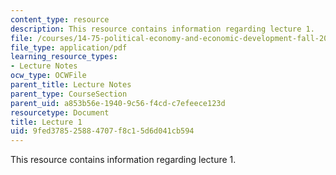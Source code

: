 ```yaml
---
content_type: resource
description: This resource contains information regarding lecture 1.
file: /courses/14-75-political-economy-and-economic-development-fall-2012/9fed378525884707f8c15d6d041cb594_MIT14_75F12_Lec1.pdf
file_type: application/pdf
learning_resource_types:
- Lecture Notes
ocw_type: OCWFile
parent_title: Lecture Notes
parent_type: CourseSection
parent_uid: a853b56e-1940-9c56-f4cd-c7efeece123d
resourcetype: Document
title: Lecture 1
uid: 9fed3785-2588-4707-f8c1-5d6d041cb594
---
```

This resource contains information regarding lecture 1.

